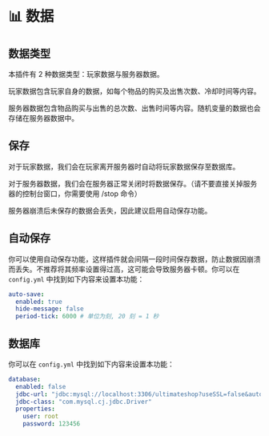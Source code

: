 # 📊 数据

## 数据类型

本插件有 2 种数据类型：玩家数据与服务器数据。

玩家数据包含玩家自身的数据，如每个物品的购买及出售次数、冷却时间等内容。

服务器数据包含物品购买与出售的总次数、出售时间等内容。随机变量的数据也会存储在服务器数据中。

## 保存

对于玩家数据，我们会在玩家离开服务器时自动将玩家数据保存至数据库。

对于服务器数据，我们会在服务器正常关闭时将数据保存。（请不要直接关掉服务器的控制台窗口，你需要使用 /stop 命令）

服务器崩溃后未保存的数据会丢失，因此建议启用自动保存功能。

## 自动保存

你可以使用自动保存功能，这样插件就会间隔一段时间保存数据，防止数据因崩溃而丢失。不推荐将其频率设置得过高，这可能会导致服务器卡顿。你可以在 `config.yml` 中找到如下内容来设置本功能：

``` YAML
auto-save:
  enabled: true
  hide-message: false
  period-tick: 6000 # 单位为刻, 20 刻 = 1 秒
```

## 数据库

你可以在 `config.yml` 中找到如下内容来设置本功能：

``` YAML
database:
  enabled: false
  jdbc-url: "jdbc:mysql://localhost:3306/ultimateshop?useSSL=false&autoReconnect=true"
  jdbc-class: "com.mysql.cj.jdbc.Driver"
  properties:
    user: root
    password: 123456
```
